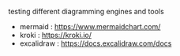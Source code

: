 testing different diagramming engines and tools

* mermaid : https://www.mermaidchart.com/
* kroki : https://kroki.io/
* excalidraw : https://docs.excalidraw.com/docs


